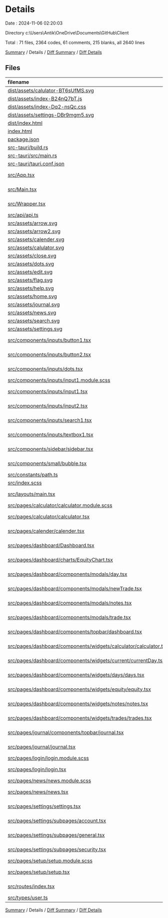 # Details

Date : 2024-11-06 02:20:03

Directory c:\\Users\\Antik\\OneDrive\\Documents\\GitHub\\Client

Total : 71 files,  2364 codes, 61 comments, 215 blanks, all 2640 lines

[Summary](results.md) / Details / [Diff Summary](diff.md) / [Diff Details](diff-details.md)

## Files
| filename | language | code | comment | blank | total |
| :--- | :--- | ---: | ---: | ---: | ---: |
| [dist/assets/calulator-BT6sUfMS.svg](/dist/assets/calulator-BT6sUfMS.svg) | XML | 3 | 0 | 1 | 4 |
| [dist/assets/index-B24nQ7bT.js](/dist/assets/index-B24nQ7bT.js) | JavaScript | 41 | 52 | 1 | 94 |
| [dist/assets/index-Dq2-nsQc.css](/dist/assets/index-Dq2-nsQc.css) | CSS | 1 | 0 | 1 | 2 |
| [dist/assets/settings-DBr9mgm5.svg](/dist/assets/settings-DBr9mgm5.svg) | XML | 3 | 0 | 1 | 4 |
| [dist/index.html](/dist/index.html) | HTML | 13 | 0 | 3 | 16 |
| [index.html](/index.html) | HTML | 12 | 0 | 2 | 14 |
| [package.json](/package.json) | JSON | 38 | 0 | 1 | 39 |
| [src-tauri/build.rs](/src-tauri/build.rs) | Rust | 3 | 0 | 1 | 4 |
| [src-tauri/src/main.rs](/src-tauri/src/main.rs) | Rust | 6 | 2 | 3 | 11 |
| [src-tauri/tauri.conf.json](/src-tauri/tauri.conf.json) | JSON | 45 | 0 | 1 | 46 |
| [src/App.tsx](/src/App.tsx) | TypeScript JSX | 12 | 0 | 5 | 17 |
| [src/Main.tsx](/src/Main.tsx) | TypeScript JSX | 16 | 0 | 3 | 19 |
| [src/Wrapper.tsx](/src/Wrapper.tsx) | TypeScript JSX | 12 | 0 | 2 | 14 |
| [src/api/api.ts](/src/api/api.ts) | TypeScript | 109 | 0 | 7 | 116 |
| [src/assets/arrow.svg](/src/assets/arrow.svg) | XML | 3 | 0 | 1 | 4 |
| [src/assets/arrow2.svg](/src/assets/arrow2.svg) | XML | 3 | 0 | 1 | 4 |
| [src/assets/calender.svg](/src/assets/calender.svg) | XML | 3 | 0 | 1 | 4 |
| [src/assets/calulator.svg](/src/assets/calulator.svg) | XML | 3 | 0 | 1 | 4 |
| [src/assets/close.svg](/src/assets/close.svg) | XML | 3 | 0 | 1 | 4 |
| [src/assets/dots.svg](/src/assets/dots.svg) | XML | 3 | 0 | 1 | 4 |
| [src/assets/edit.svg](/src/assets/edit.svg) | XML | 3 | 0 | 1 | 4 |
| [src/assets/flag.svg](/src/assets/flag.svg) | XML | 3 | 0 | 1 | 4 |
| [src/assets/help.svg](/src/assets/help.svg) | XML | 3 | 0 | 1 | 4 |
| [src/assets/home.svg](/src/assets/home.svg) | XML | 3 | 0 | 1 | 4 |
| [src/assets/journal.svg](/src/assets/journal.svg) | XML | 3 | 0 | 1 | 4 |
| [src/assets/news.svg](/src/assets/news.svg) | XML | 4 | 0 | 1 | 5 |
| [src/assets/search.svg](/src/assets/search.svg) | XML | 3 | 0 | 1 | 4 |
| [src/assets/settings.svg](/src/assets/settings.svg) | XML | 3 | 0 | 1 | 4 |
| [src/components/inputs/button1.tsx](/src/components/inputs/button1.tsx) | TypeScript JSX | 11 | 0 | 2 | 13 |
| [src/components/inputs/button2.tsx](/src/components/inputs/button2.tsx) | TypeScript JSX | 16 | 0 | 2 | 18 |
| [src/components/inputs/dots.tsx](/src/components/inputs/dots.tsx) | TypeScript JSX | 8 | 0 | 2 | 10 |
| [src/components/inputs/input1.module.scss](/src/components/inputs/input1.module.scss) | SCSS | 4 | 0 | 1 | 5 |
| [src/components/inputs/input1.tsx](/src/components/inputs/input1.tsx) | TypeScript JSX | 24 | 0 | 4 | 28 |
| [src/components/inputs/input2.tsx](/src/components/inputs/input2.tsx) | TypeScript JSX | 19 | 0 | 2 | 21 |
| [src/components/inputs/search1.tsx](/src/components/inputs/search1.tsx) | TypeScript JSX | 13 | 0 | 2 | 15 |
| [src/components/inputs/textbox1.tsx](/src/components/inputs/textbox1.tsx) | TypeScript JSX | 24 | 0 | 4 | 28 |
| [src/components/sidebar/sidebar.tsx](/src/components/sidebar/sidebar.tsx) | TypeScript JSX | 61 | 0 | 5 | 66 |
| [src/components/small/bubble.tsx](/src/components/small/bubble.tsx) | TypeScript JSX | 22 | 0 | 4 | 26 |
| [src/constants/path.ts](/src/constants/path.ts) | TypeScript | 14 | 0 | 4 | 18 |
| [src/index.scss](/src/index.scss) | SCSS | 62 | 0 | 6 | 68 |
| [src/layouts/main.tsx](/src/layouts/main.tsx) | TypeScript JSX | 125 | 0 | 15 | 140 |
| [src/pages/calculator/calculator.module.scss](/src/pages/calculator/calculator.module.scss) | SCSS | 0 | 0 | 1 | 1 |
| [src/pages/calculator/calculator.tsx](/src/pages/calculator/calculator.tsx) | TypeScript JSX | 14 | 0 | 1 | 15 |
| [src/pages/calender/calender.tsx](/src/pages/calender/calender.tsx) | TypeScript JSX | 14 | 0 | 1 | 15 |
| [src/pages/dashboard/Dashboard.tsx](/src/pages/dashboard/Dashboard.tsx) | TypeScript JSX | 42 | 6 | 4 | 52 |
| [src/pages/dashboard/charts/EquityChart.tsx](/src/pages/dashboard/charts/EquityChart.tsx) | TypeScript JSX | 120 | 1 | 3 | 124 |
| [src/pages/dashboard/components/modals/day.tsx](/src/pages/dashboard/components/modals/day.tsx) | TypeScript JSX | 18 | 0 | 2 | 20 |
| [src/pages/dashboard/components/modals/newTrade.tsx](/src/pages/dashboard/components/modals/newTrade.tsx) | TypeScript JSX | 129 | 0 | 7 | 136 |
| [src/pages/dashboard/components/modals/notes.tsx](/src/pages/dashboard/components/modals/notes.tsx) | TypeScript JSX | 98 | 0 | 5 | 103 |
| [src/pages/dashboard/components/modals/trade.tsx](/src/pages/dashboard/components/modals/trade.tsx) | TypeScript JSX | 64 | 0 | 1 | 65 |
| [src/pages/dashboard/components/topbar/dashboard.tsx](/src/pages/dashboard/components/topbar/dashboard.tsx) | TypeScript JSX | 111 | 0 | 12 | 123 |
| [src/pages/dashboard/components/widgets/calculator/calculator.tsx](/src/pages/dashboard/components/widgets/calculator/calculator.tsx) | TypeScript JSX | 51 | 0 | 3 | 54 |
| [src/pages/dashboard/components/widgets/current/currentDay.tsx](/src/pages/dashboard/components/widgets/current/currentDay.tsx) | TypeScript JSX | 22 | 0 | 2 | 24 |
| [src/pages/dashboard/components/widgets/days/days.tsx](/src/pages/dashboard/components/widgets/days/days.tsx) | TypeScript JSX | 117 | 0 | 9 | 126 |
| [src/pages/dashboard/components/widgets/equity/equity.tsx](/src/pages/dashboard/components/widgets/equity/equity.tsx) | TypeScript JSX | 22 | 0 | 2 | 24 |
| [src/pages/dashboard/components/widgets/notes/notes.tsx](/src/pages/dashboard/components/widgets/notes/notes.tsx) | TypeScript JSX | 93 | 0 | 8 | 101 |
| [src/pages/dashboard/components/widgets/trades/trades.tsx](/src/pages/dashboard/components/widgets/trades/trades.tsx) | TypeScript JSX | 122 | 0 | 11 | 133 |
| [src/pages/journal/components/topbar/journal.tsx](/src/pages/journal/components/topbar/journal.tsx) | TypeScript JSX | 130 | 0 | 5 | 135 |
| [src/pages/journal/journal.tsx](/src/pages/journal/journal.tsx) | TypeScript JSX | 41 | 0 | 2 | 43 |
| [src/pages/login/login.module.scss](/src/pages/login/login.module.scss) | SCSS | 3 | 0 | 0 | 3 |
| [src/pages/login/login.tsx](/src/pages/login/login.tsx) | TypeScript JSX | 74 | 0 | 7 | 81 |
| [src/pages/news/news.module.scss](/src/pages/news/news.module.scss) | SCSS | 0 | 0 | 1 | 1 |
| [src/pages/news/news.tsx](/src/pages/news/news.tsx) | TypeScript JSX | 14 | 0 | 1 | 15 |
| [src/pages/settings/settings.tsx](/src/pages/settings/settings.tsx) | TypeScript JSX | 66 | 0 | 4 | 70 |
| [src/pages/settings/subpages/account.tsx](/src/pages/settings/subpages/account.tsx) | TypeScript JSX | 7 | 0 | 1 | 8 |
| [src/pages/settings/subpages/general.tsx](/src/pages/settings/subpages/general.tsx) | TypeScript JSX | 7 | 0 | 1 | 8 |
| [src/pages/settings/subpages/security.tsx](/src/pages/settings/subpages/security.tsx) | TypeScript JSX | 7 | 0 | 1 | 8 |
| [src/pages/setup/setup.module.scss](/src/pages/setup/setup.module.scss) | SCSS | 0 | 0 | 1 | 1 |
| [src/pages/setup/setup.tsx](/src/pages/setup/setup.tsx) | TypeScript JSX | 130 | 0 | 13 | 143 |
| [src/routes/index.tsx](/src/routes/index.tsx) | TypeScript JSX | 60 | 0 | 2 | 62 |
| [src/types/user.ts](/src/types/user.ts) | TypeScript | 28 | 0 | 5 | 33 |

[Summary](results.md) / Details / [Diff Summary](diff.md) / [Diff Details](diff-details.md)